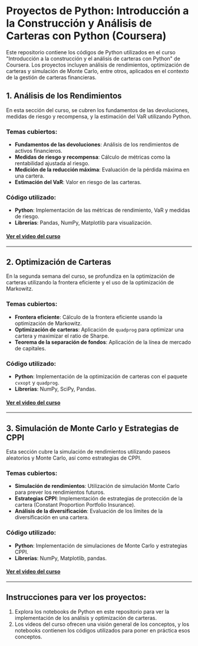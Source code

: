 # Proyectos de Python: Introducción a la Construcción y Análisis de Carteras con Python (Coursera)

Este repositorio contiene los códigos de Python utilizados en el curso "Introducción a la construcción y el análisis de carteras con Python" de Coursera. Los proyectos incluyen análisis de rendimientos, optimización de carteras y simulación de Monte Carlo, entre otros, aplicados en el contexto de la gestión de carteras financieras.

## 1. Análisis de los Rendimientos
En esta sección del curso, se cubren los fundamentos de las devoluciones, medidas de riesgo y recompensa, y la estimación del VaR utilizando Python.

### Temas cubiertos:
- **Fundamentos de las devoluciones**: Análisis de los rendimientos de activos financieros.
- **Medidas de riesgo y recompensa**: Cálculo de métricas como la rentabilidad ajustada al riesgo.
- **Medición de la reducción máxima**: Evaluación de la pérdida máxima en una cartera.
- **Estimación del VaR**: Valor en riesgo de las carteras.

### Código utilizado:
- **Python**: Implementación de las métricas de rendimiento, VaR y medidas de riesgo.
- **Librerías**: Pandas, NumPy, Matplotlib para visualización.

#### [Ver el video del curso](https://www.coursera.org/learn/portfolio-construction-analysis)

---

## 2. Optimización de Carteras
En la segunda semana del curso, se profundiza en la optimización de carteras utilizando la frontera eficiente y el uso de la optimización de Markowitz.

### Temas cubiertos:
- **Frontera eficiente**: Cálculo de la frontera eficiente usando la optimización de Markowitz.
- **Optimización de carteras**: Aplicación de `quadprog` para optimizar una cartera y maximizar el ratio de Sharpe.
- **Teorema de la separación de fondos**: Aplicación de la línea de mercado de capitales.

### Código utilizado:
- **Python**: Implementación de la optimización de carteras con el paquete `cvxopt` y `quadprog`.
- **Librerías**: NumPy, SciPy, Pandas.

#### [Ver el video del curso](https://www.coursera.org/learn/portfolio-construction-analysis)

---

## 3. Simulación de Monte Carlo y Estrategias de CPPI
Esta sección cubre la simulación de rendimientos utilizando paseos aleatorios y Monte Carlo, así como estrategias de CPPI.

### Temas cubiertos:
- **Simulación de rendimientos**: Utilización de simulación Monte Carlo para prever los rendimientos futuros.
- **Estrategias CPPI**: Implementación de estrategias de protección de la cartera (Constant Proportion Portfolio Insurance).
- **Análisis de la diversificación**: Evaluación de los límites de la diversificación en una cartera.

### Código utilizado:
- **Python**: Implementación de simulaciones de Monte Carlo y estrategias CPPI.
- **Librerías**: NumPy, Matplotlib, pandas.

#### [Ver el video del curso](https://www.coursera.org/learn/portfolio-construction-analysis)

---

## Instrucciones para ver los proyectos:
1. Explora los notebooks de Python en este repositorio para ver la implementación de los análisis y optimización de carteras.
2. Los videos del curso ofrecen una visión general de los conceptos, y los notebooks contienen los códigos utilizados para poner en práctica esos conceptos.
